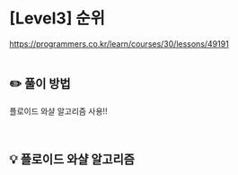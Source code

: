 # [Level3] 순위
https://programmers.co.kr/learn/courses/30/lessons/49191
</br></br>

## ✏️ 풀이 방법
플로이드 와샬 알고리즘 사용!!

<br/>

## 💡 플로이드 와샬 알고리즘

 
